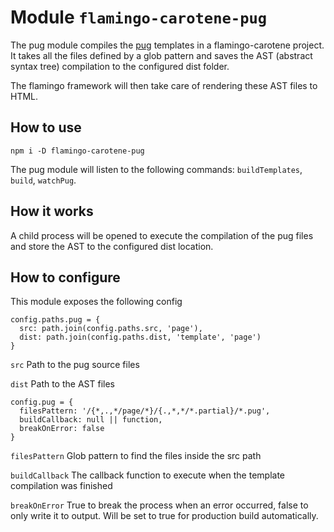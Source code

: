 # Module `flamingo-carotene-pug`
The pug module compiles the [pug](https://github.com/pugjs/pug) templates in a flamingo-carotene project. It takes all
the files defined by a glob pattern and saves the AST (abstract syntax tree) compilation to the configured dist folder.

The flamingo framework will then take care of rendering these AST files to HTML.

## How to use
```
npm i -D flamingo-carotene-pug
```

The pug module will listen to the following commands: `buildTemplates`, `build`, `watchPug`.

## How it works
A child process will be opened to execute the compilation of the pug files and store the AST to the configured dist
location.

## How to configure
This module exposes the following config
```
config.paths.pug = {
  src: path.join(config.paths.src, 'page'),
  dist: path.join(config.paths.dist, 'template', 'page')
}
```
`src` Path to the pug source files

`dist` Path to the AST files

```
config.pug = {
  filesPattern: '/{*,.,*/page/*}/{.,*,*/*.partial}/*.pug',
  buildCallback: null || function,
  breakOnError: false
}
```
`filesPattern` Glob pattern to find the files inside the src path

`buildCallback` The callback function to execute when the template compilation was finished

`breakOnError` True to break the process when an error occurred, false to only write it to output. Will be set to true
for production build automatically.
